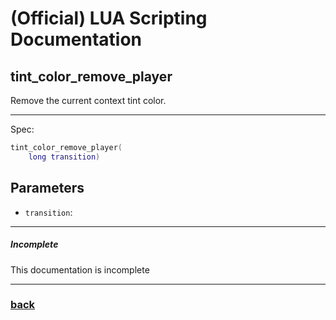 
# (Official) LUA Scripting Documentation

## tint_color_remove_player

Remove the current context tint color.

___

Spec:

```lua
tint_color_remove_player(
	long transition)
```

## Parameters

- `transition`: 

___

##### Incomplete

This documentation is incomplete

___

### [back](../other)

